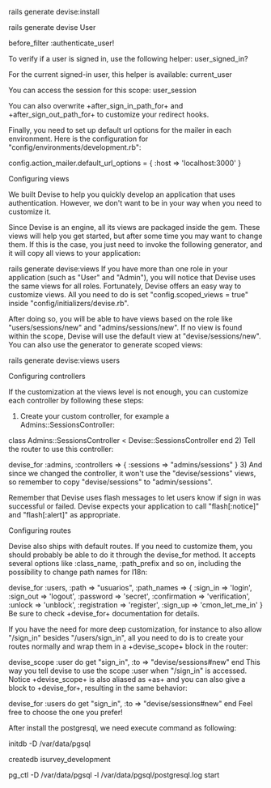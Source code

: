 rails generate devise:install

rails generate devise User

before_filter :authenticate_user!

To verify if a user is signed in, use the following helper:
user_signed_in?


For the current signed-in user, this helper is available:
current_user


You can access the session for this scope:
user_session

You can also overwrite +after_sign_in_path_for+ and +after_sign_out_path_for+ to customize your redirect hooks.

Finally, you need to set up default url options for the mailer in each environment. Here is the configuration for "config/environments/development.rb":

config.action_mailer.default_url_options = { :host => 'localhost:3000' }


Configuring views

We built Devise to help you quickly develop an application that uses authentication. However, we don't want to be in your way when you need to customize it.

Since Devise is an engine, all its views are packaged inside the gem. These views will help you get started, but after some time you may want to change them. If this is the case, you just need to invoke the following generator, and it will copy all views to your application:

rails generate devise:views
If you have more than one role in your application (such as "User" and "Admin"), you will notice that Devise uses the same views for all roles. Fortunately, Devise offers an easy way to customize views. All you need to do is set "config.scoped_views = true" inside "config/initializers/devise.rb".

After doing so, you will be able to have views based on the role like "users/sessions/new" and "admins/sessions/new". If no view is found within the scope, Devise will use the default view at "devise/sessions/new". You can also use the generator to generate scoped views:

rails generate devise:views users


Configuring controllers

If the customization at the views level is not enough, you can customize each controller by following these steps:

1) Create your custom controller, for example a Admins::SessionsController:

class Admins::SessionsController < Devise::SessionsController
end
2) Tell the router to use this controller:

devise_for :admins, :controllers => { :sessions => "admins/sessions" }
3) And since we changed the controller, it won't use the "devise/sessions" views, so remember to copy "devise/sessions" to "admin/sessions".

Remember that Devise uses flash messages to let users know if sign in was successful or failed. Devise expects your application to call "flash[:notice]" and "flash[:alert]" as appropriate.

Configuring routes

Devise also ships with default routes. If you need to customize them, you should probably be able to do it through the devise_for method. It accepts several options like :class_name, :path_prefix and so on, including the possibility to change path names for I18n:

devise_for :users, :path => "usuarios", :path_names => { :sign_in => 'login', :sign_out => 'logout', :password => 'secret', :confirmation => 'verification', :unlock => 'unblock', :registration => 'register', :sign_up => 'cmon_let_me_in' }
Be sure to check +devise_for+ documentation for details.

If you have the need for more deep customization, for instance to also allow "/sign_in" besides "/users/sign_in", all you need to do is to create your routes normally and wrap them in a +devise_scope+ block in the router:

devise_scope :user do
  get "sign_in", :to => "devise/sessions#new"
end
This way you tell devise to use the scope :user when "/sign_in" is accessed. Notice +devise_scope+ is also aliased as +as+ and you can also give a block to +devise_for+, resulting in the same behavior:

devise_for :users do
  get "sign_in", :to => "devise/sessions#new"
end
Feel free to choose the one you prefer!



After install the postgresql, we need execute command as following:

initdb -D /var/data/pgsql

createdb isurvey_development

pg_ctl -D /var/data/pgsql -l /var/data/pgsql/postgresql.log start

